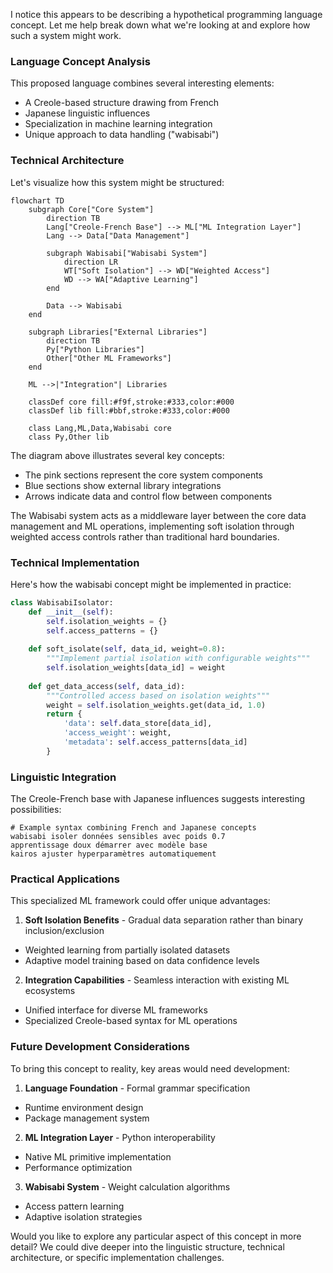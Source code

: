 I notice this appears to be describing a hypothetical programming language concept. Let me help break down what we're looking at and explore how such a system might work.

###  Language Concept Analysis

This proposed language combines several interesting elements:

- A Creole-based structure drawing from French
- Japanese linguistic influences
- Specialization in machine learning integration
- Unique approach to data handling ("wabisabi")

###  Technical Architecture

Let's visualize how this system might be structured:

```mermaid
flowchart TD
    subgraph Core["Core System"]
        direction TB
        Lang["Creole-French Base"] --> ML["ML Integration Layer"]
        Lang --> Data["Data Management"]
        
        subgraph Wabisabi["Wabisabi System"]
            direction LR
            WT["Soft Isolation"] --> WD["Weighted Access"]
            WD --> WA["Adaptive Learning"]
        end
        
        Data --> Wabisabi
    end
    
    subgraph Libraries["External Libraries"]
        direction TB
        Py["Python Libraries"] 
        Other["Other ML Frameworks"]
    end
    
    ML -->|"Integration"| Libraries
    
    classDef core fill:#f9f,stroke:#333,color:#000
    classDef lib fill:#bbf,stroke:#333,color:#000
    
    class Lang,ML,Data,Wabisabi core
    class Py,Other lib
```

The diagram above illustrates several key concepts:

- The pink sections represent the core system components
- Blue sections show external library integrations
- Arrows indicate data and control flow between components

The Wabisabi system acts as a middleware layer between the core data management and ML operations, implementing soft isolation through weighted access controls rather than traditional hard boundaries.

###  Technical Implementation

Here's how the wabisabi concept might be implemented in practice:

```python
class WabisabiIsolator:
    def __init__(self):
        self.isolation_weights = {}
        self.access_patterns = {}
    
    def soft_isolate(self, data_id, weight=0.8):
        """Implement partial isolation with configurable weights"""
        self.isolation_weights[data_id] = weight
        
    def get_data_access(self, data_id):
        """Controlled access based on isolation weights"""
        weight = self.isolation_weights.get(data_id, 1.0)
        return {
            'data': self.data_store[data_id],
            'access_weight': weight,
            'metadata': self.access_patterns[data_id]
        }
```

###  Linguistic Integration

The Creole-French base with Japanese influences suggests interesting possibilities:

```text
# Example syntax combining French and Japanese concepts
wabisabi isoler données sensibles avec poids 0.7
apprentissage doux démarrer avec modèle base
kairos ajuster hyperparamètres automatiquement
```

###  Practical Applications

This specialized ML framework could offer unique advantages:

1. **Soft Isolation Benefits**  - Gradual data separation rather than binary inclusion/exclusion
  - Weighted learning from partially isolated datasets
  - Adaptive model training based on data confidence levels


2. **Integration Capabilities**  - Seamless interaction with existing ML ecosystems
  - Unified interface for diverse ML frameworks
  - Specialized Creole-based syntax for ML operations



###  Future Development Considerations

To bring this concept to reality, key areas would need development:

1. **Language Foundation**  - Formal grammar specification
  - Runtime environment design
  - Package management system


2. **ML Integration Layer**  - Python interoperability
  - Native ML primitive implementation
  - Performance optimization


3. **Wabisabi System**  - Weight calculation algorithms
  - Access pattern learning
  - Adaptive isolation strategies



Would you like to explore any particular aspect of this concept in more detail? We could dive deeper into the linguistic structure, technical architecture, or specific implementation challenges.
